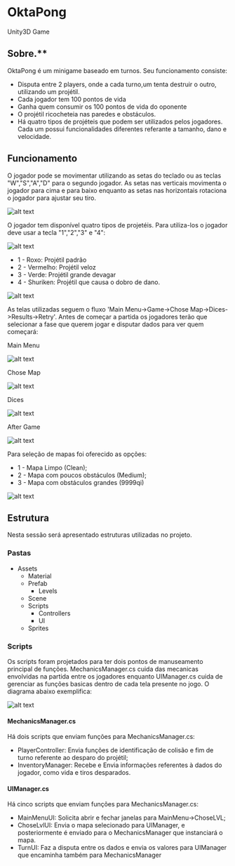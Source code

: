 # OktaPong
Unity3D Game

## Sobre.**<br/>
OktaPong é um minigame baseado em turnos. Seu funcionamento consiste:
- Disputa entre 2 players, onde a cada turno,um tenta destruir o outro, utilizando um projétil.
- Cada jogador tem 100 pontos de vida
- Ganha quem consumir os 100 pontos de vida do oponente
- O projétil ricocheteia nas paredes e obstáculos.
- Há quatro tipos de projéteis que podem ser utilizados pelos jogadores. Cada um possui funcionalidades diferentes referante a tamanho, dano e velocidade.


## Funcionamento

O jogador pode se movimentar utilizando as setas do teclado ou as teclas "W","S","A","D" para o segundo jogador. As setas nas verticais movimenta o jogador para cima e para baixo enquanto as setas nas horizontais rotaciona o jogador para ajustar seu tiro.


![alt text](https://github.com/Esposi/OktaPong/blob/main/clone%20def/movimentacaoplayer.png)

O jogador tem disponível quatro tipos de projetéis. Para utiliza-los o jogador deve usar a tecla "1","2","3" e "4":

![alt text](https://github.com/Esposi/OktaPong/blob/main/clone%20def/skills1.png)

- 1 - Roxo: Projétil padrão
- 2 - Vermelho: Projétil veloz
- 3 - Verde: Projétil grande devagar
- 4 - Shuriken: Projétil que causa o dobro de dano.

![alt text](https://github.com/Esposi/OktaPong/blob/main/clone%20def/skills2.png)

As telas utilizadas seguem o fluxo 'Main Menu->Game->Chose Map->Dices->Results->Retry'. Antes de começar a partida os jogadores terão que selecionar a fase que querem jogar e disputar dados para ver quem começará:

Main Menu

![alt text](https://github.com/Esposi/OktaPong/blob/main/clone%20def/menu1.png)

Chose Map

![alt text](https://github.com/Esposi/OktaPong/blob/main/clone%20def/fases.png)

Dices 

![alt text](https://github.com/Esposi/OktaPong/blob/main/clone%20def/menu2.png)

After Game

![alt text](https://github.com/Esposi/OktaPong/blob/main/clone%20def/menu3.png)


Para seleção de mapas foi oferecido as opções:

- 1 - Mapa Limpo (Clean);
- 2 - Mapa com poucos obstáculos (Medium);
- 3 - Mapa com obstáculos grandes (9999qi)


![alt text](https://github.com/Esposi/OktaPong/blob/main/clone%20def/maps.png)


## Estrutura

Nesta sessão será apresentado estruturas utilizadas no projeto.

### Pastas

- Assets
  - Material
  - Prefab   
    - Levels    
  - Scene
  - Scripts   
    - Controllers   
    - UI    
  - Sprites
  
### Scripts

Os scripts foram projetados para ter dois pontos de manuseamento principal de funções. MechanicsManager.cs cuida das mecanicas envolvidas na partida entre os jogadores enquanto UIManager.cs cuida de gerenciar as funções basicas dentro de cada tela presente no jogo. O diagrama abaixo exemplifica:


![alt text](https://github.com/Esposi/OktaPong/blob/main/scripts.png)


#### MechanicsManager.cs

Há dois scripts que enviam funções para MechanicsManager.cs:

- PlayerController: Envia funções de identificação de colisão e fim de turno referente ao desparo do projétil;
- InventoryManager: Recebe e Envia informações referentes à dados do jogador, como vida e tiros desparados.

#### UIManager.cs

Há cinco scripts que enviam funções para MechanicsManager.cs:

- MainMenuUI: Solicita abrir e fechar janelas para MainMenu->ChoseLVL;
- ChoseLvlUI: Envia o mapa selecionado para UIManager, e posteriormente é enviado para o MechanicsManager que instanciará o mapa.
- TurnUI: Faz a disputa entre os dados e envia os valores para UIManager que encaminha também para MechanicsManager
